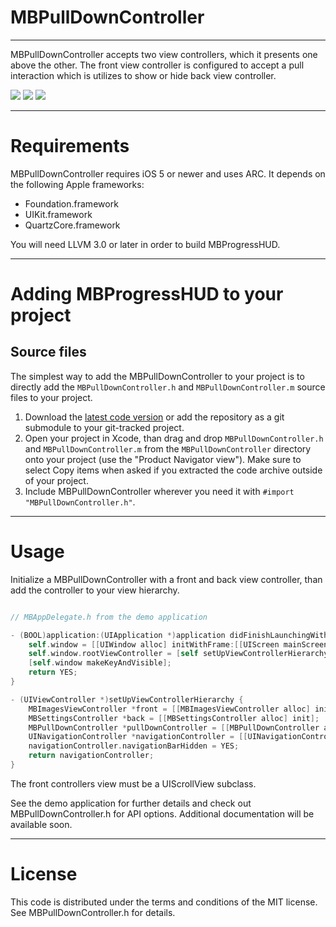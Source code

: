 MBPullDownController
====================
--------------------

MBPullDownController accepts two view controllers, which it presents one above the other. The front view controller is configured to accept a pull interaction which is utilizes to show or hide back view controller. 

[![](https://dl.dropbox.com/u/378729/MBPullDownController/1-thumb.png)](https://dl.dropbox.com/u/378729/MBPullDownController/1.png)
[![](https://dl.dropbox.com/u/378729/MBPullDownController/2-thumb.png)](https://dl.dropbox.com/u/378729/MBPullDownController/2.png)
[![](https://dl.dropbox.com/u/378729/MBPullDownController/3-thumb.png)](https://dl.dropbox.com/u/378729/MBPullDownController/3.pngg)

------------
Requirements
============

MBPullDownController requires iOS 5 or newer and uses ARC. It depends on the following Apple frameworks:

* Foundation.framework
* UIKit.framework
* QuartzCore.framework

You will need LLVM 3.0 or later in order to build MBProgressHUD. 

------------------------------------
Adding MBProgressHUD to your project
====================================

Source files
------------

The simplest way to add the MBPullDownController to your project is to directly add the `MBPullDownController.h` and `MBPullDownController.m` source files to your project.

1. Download the [latest code version](https://github.com/matej/MBProgressHUD/archive/master.zip) or add the repository as a git submodule to your git-tracked project. 
2. Open your project in Xcode, than drag and drop `MBPullDownController.h` and `MBPullDownController.m` from the `MBPullDownController` directory onto your project (use the "Product Navigator view"). Make sure to select Copy items when asked if you extracted the code archive outside of your project. 
3. Include MBPullDownController wherever you need it with `#import "MBPullDownController.h"`.

-----
Usage
=====

Initialize a MBPullDownController with a front and back view controller, than add the controller to your view hierarchy.

```objective-c

// MBAppDelegate.h from the demo application

- (BOOL)application:(UIApplication *)application didFinishLaunchingWithOptions:(NSDictionary *)launchOptions {
    self.window = [[UIWindow alloc] initWithFrame:[[UIScreen mainScreen] bounds]];
	self.window.rootViewController = [self setUpViewControllerHierarchy];
    [self.window makeKeyAndVisible];
    return YES;
}

- (UIViewController *)setUpViewControllerHierarchy {
	MBImagesViewController *front = [[MBImagesViewController alloc] init];
	MBSettingsController *back = [[MBSettingsController alloc] init];
	MBPullDownController *pullDownController = [[MBPullDownController alloc] initWithFrontController:front backController:back];
	UINavigationController *navigationController = [[UINavigationController alloc] initWithRootViewController:pullDownController];
	navigationController.navigationBarHidden = YES;
	return navigationController;
}

```

The front controllers view must be a UIScrollView subclass. 

See the demo application for further details and check out MBPullDownController.h for API options. Additional documentation will be available soon. 

-------
License
=======

This code is distributed under the terms and conditions of the MIT license. See MBPullDownController.h for details. 
